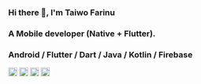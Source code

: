 ### Hi there 👋, I'm Taiwo Farinu

### A Mobile developer (Native + Flutter).

### Android / Flutter / Dart / Java / Kotlin / Firebase

[<img src='https://cdn.jsdelivr.net/npm/simple-icons@3.0.1/icons/github.svg' alt='github' height='18'>](https://github.com/petprog)  [<img src='https://cdn.jsdelivr.net/npm/simple-icons@3.0.1/icons/instagram.svg' alt='instagram' height='18'>](https://www.instagram.com/petprog/)  [<img src='https://cdn.jsdelivr.net/npm/simple-icons@3.0.1/icons/twitter.svg' alt='twitter' height='18'>](https://twitter.com/taiwofarinu)  [<img src='https://cdn.jsdelivr.net/npm/simple-icons@3.0.1/icons/stackoverflow.svg' alt='stackoverflow' height='18'>](https://stackoverflow.com/users/13462159/petprog)
